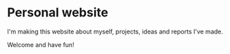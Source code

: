 # Personal website

I'm making this website about myself, projects, ideas and reports I've made. 

Welcome and have fun!